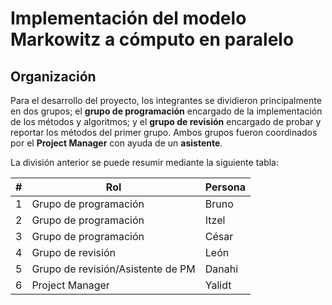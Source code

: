 # Implementación del modelo Markowitz a cómputo en paralelo



## Organización

Para el desarrollo del proyecto, los integrantes se dividieron principalmente en dos grupos; el **grupo de programación** encargado de la implementación de los métodos y algoritmos; y el **grupo de revisión** encargado de probar y reportar los métodos del primer grupo. Ambos grupos fueron coordinados por el **Project Manager** con ayuda de un **asistente**.

La división anterior se puede resumir mediante la siguiente tabla:

| #    | Rol                                   | Persona      | 
| ---- | --------------------------------------| ------------ | 
| 1    | Grupo de programación                 | Bruno        | 
| 2    | Grupo de programación                 | Itzel        | 
| 3    | Grupo de programación                 | César        | 
| 4    | Grupo de revisión                     | León         |
| 5    | Grupo de revisión/Asistente de PM     | Danahi       | 
| 6    | Project Manager                       | Yalidt       | 


